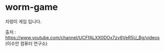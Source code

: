 # worm-game

지렁이 게임 입니다.

출처 : https://www.youtube.com/channel/UCFfALXX0DOx7zv6VeR5U_Bg/videos (이수안 컴퓨터 연구소)
